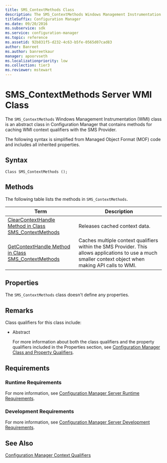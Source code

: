 ```yaml
---
title: SMS_ContextMethods Class
description: The SMS_ContextMethods Windows Management Instrumentation (WMI) class is an abstract class in Configuration Manager that contains methods for caching WMI context qualifiers with the SMS Provider.
titleSuffix: Configuration Manager
ms.date: 09/20/2016
ms.subservice: sdk
ms.service: configuration-manager
ms.topic: reference
ms.assetid: 92b831f5-d232-4c63-b5fe-0565d07cad83
author: Banreet
ms.author: banreetkaur
manager: apoorvseth
ms.localizationpriority: low
ms.collection: tier3
ms.reviewer: mstewart
---
```

# SMS_ContextMethods Server WMI Class
The `SMS_ContextMethods` Windows Management Instrumentation (WMI) class is an abstract class in Configuration Manager that contains methods for caching WMI context qualifiers with the SMS Provider.

 The following syntax is simplified from Managed Object Format (MOF) code and includes all inherited properties.

## Syntax

```
Class SMS_ContextMethods ();
```

## Methods
 The following table lists the methods in `SMS_ContextMethods`.

|Term|Description|
|----------|-----------------|
|[ClearContextHandle Method in Class SMS_ContextMethods](../../../develop/reference/misc/clearcontexthandle-method-in-class-sms_contextmethods.md)|Releases cached context data.|
|[GetContextHandle Method in Class SMS_ContextMethods](../../../develop/reference/misc/getcontexthandle-method-in-class-sms_contextmethods.md)|Caches multiple context qualifiers within the SMS Provider. This allows applications to use a much smaller context object when making API calls to WMI.|

## Properties
 The `SMS_ContextMethods` class doesn't define any properties.

## Remarks
 Class qualifiers for this class include:

- Abstract

  For more information about both the class qualifiers and the property qualifiers included in the Properties section, see [Configuration Manager Class and Property Qualifiers](../../../develop/reference/misc/class-and-property-qualifiers.md).

## Requirements

### Runtime Requirements
 For more information, see [Configuration Manager Server Runtime Requirements](../../../develop/core/reqs/server-runtime-requirements.md).

### Development Requirements
 For more information, see [Configuration Manager Server Development Requirements](../../../develop/core/reqs/server-development-requirements.md).

## See Also
 [Configuration Manager Context Qualifiers](../../../develop/core/understand/context-qualifiers.md)
